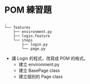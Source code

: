 # POM 練習題

```
.
└── features
    ├── environment.py
    ├── login.feature
    └── steps
        ├── login.py
        └── page.py
```

- 講 Login 的程式，改寫成 POM 的格式。
  - 建立 environment.py
  - 建立 BasePage class
  - 建立個別的 Page class
